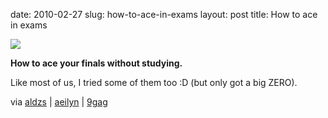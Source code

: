 date: 2010-02-27
slug: how-to-ace-in-exams
layout: post
title: How to ace in exams


<a href="http://feedproxy.google.com/~r/9GAG/~3/gw4qRFuIp8Y/16132"><img src="/tumblr_files/tumblr_kvrsmqRN3l1qzxzwwo1_500.jpg"/></a><br/><p><b>How to ace your finals without studying.</b></p>

<p>Like most of us, I tried some of them too :D (but only got a big ZERO).</p>

<p>via <a href="http://aldzs.tumblr.com/post/319482767/aeilyn-9gag-how-to-ace-your-finals-without" target="_blank">aldzs</a> | <a href="http://aeilyn.tumblr.com/post/317983637/9gag-how-to-ace-your-finals-without-studying" target="_blank">aeilyn</a> | <a href="http://tumblr.9gag.com/post/317927442/how-to-ace-your-finals-without-studying" target="_blank">9gag</a></p>
